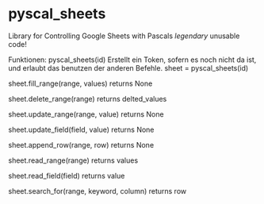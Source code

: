 # pyscal_sheets
Library for Controlling Google Sheets with Pascals *legendary* unusable code!

Funktionen:
pyscal_sheets(id) Erstellt ein Token, sofern es noch nicht da ist, und erlaubt das benutzen der anderen Befehle.
sheet = pyscal_sheets(id)

sheet.fill_range(range, values)
    returns None
    
sheet.delete_range(range)
    returns delted_values
    
sheet.update_range(range, value)
    returns None
    
sheet.update_field(field, value)
    returns None
    
sheet.append_row(range, row)
    returns None
    
sheet.read_range(range)
    returns values
    
sheet.read_field(field)
    returns value
    
sheet.search_for(range, keyword, column)
    returns row




